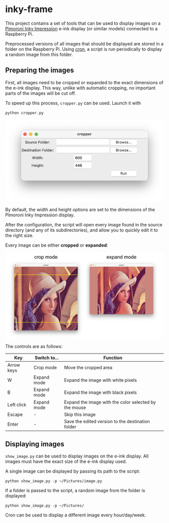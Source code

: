 # inky-frame
This project contains a set of tools that can be used to display images on a [Pimoroni Inky Impression](https://shop.pimoroni.com/products/inky-impression) e-ink display (or similar models) connected to a Raspberry Pi.

Preprocessed versions of all images that should be displayed are stored in a folder on the Raspberry Pi. Using [cron](https://help.ubuntu.com/community/CronHowto), a script is run periodically to display a random image from this folder.

## Preparing the images

First, all images need to be cropped or expanded to the exact dimensions of the e-ink display. This way, unlike with automatic cropping, no important parts of the images will be cut off. 

To speed up this process, `cropper.py` can be used. Launch it with 

    python cropper.py

![Initial setup](docs/cropper_1.png)

By default, the width and height options are set to the dimensions of the Pimoroni Inky Impression display.

After the configuration, the script will open every image found in the source directory (and any of its subdirectories), and allow you to quickly edit it to the right size.

Every image can be either **cropped** or **expanded**:

![Initial setup](docs/crop_expand.jpg)


The controls are as follows:

| Key  | Switch to... | Function |
| ------------- | ------------- |  ------------- |
| Arrow keys  | Crop mode | Move the cropped area |
| W | Expand mode | Expand the image with white pixels |
| B | Expand mode | Expand the image with black pixels |
| Left click | Expand mode | Expand the image with the color selected by the mouse |
| Escape | - | Skip this image |
| Enter | - | Save the edited version to the destination folder |


## Displaying images

`show_image.py` can be used to display images on the e-ink display. All images must have the exact size of the e-ink display used.

A single image can be displayed by passing its path to the script:

    python show_image.py -p ~/Pictures/image.py

If a folder is passed to the script, a random image from the folder is displayed:

    python show_image.py -p ~/Pictures/


Cron can be used to display a different image every hour/day/week.
